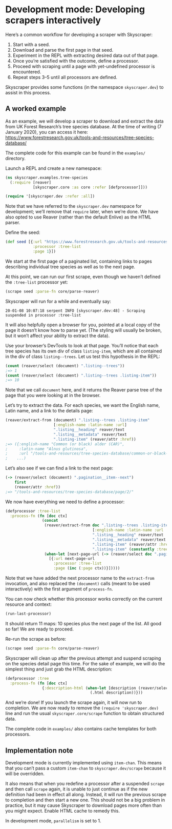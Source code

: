 # Development mode: Developing scrapers interactively

Here’s a common workflow for developing a scraper with Skyscraper:

1. Start with a seed.
2. Download and parse the first page in that seed.
3. Experiment in the REPL with extracting desired data out of that page.
4. Once you’re satisfied with the outcome, define a processor.
5. Proceed with scraping until a page with yet-undefined processor is encountered.
6. Repeat steps 3–5 until all processors are defined.

Skyscraper provides some functions (in the namespace `skyscraper.dev`) to assist in this process.

## A worked example

As an example, we will develop a scraper to download and extract the data from UK Forest Research’s tree species database. At the time of writing (7 January 2020), you can access it here: https://www.forestresearch.gov.uk/tools-and-resources/tree-species-database/

The complete code for this example can be found in the `examples/` directory.

Launch a REPL and create a new namespace:

```clojure
(ns skyscraper.examples.tree-species
  (:require [reaver]
            [skyscraper.core :as core :refer [defprocessor]]))

(require '[skyscraper.dev :refer :all])
```

Note that we have referred to the `skyscraper.dev` namespace for development; we’ll remove that `require` later, when we’re done. We have also opted to use Reaver (rather than the default Enlive) as the HTML parser.

Define the seed:

```clojure
(def seed [{:url "https://www.forestresearch.gov.uk/tools-and-resources/tree-species-database"
            :processor :tree-list
            :page 1}])
```

We start at the first page of a paginated list, containing links to pages describing individual tree species as well as to the next page.

At this point, we can run our first scrape, even though we haven’t defined the `:tree-list` processor yet:

 ```clojure
(scrape seed :parse-fn core/parse-reaver)
```

Skyscraper will run for a while and eventually say:
```
20-01-08 10:07:18 serpent INFO [skyscraper.dev:48] - Scraping suspended in processor :tree-list
```
It will also helpfully open a browser for you, pointed at a local copy of the page it doesn’t know how to parse yet. (The styling will usually be broken, but it won’t affect your ability to extract the data).

Use your browser’s DevTools to look at that page. You’ll notice that each tree species has its own div of class `listing-item`, which are all contained in the div of class `listing--trees`. Let us test this hypothesis in the REPL:

```clojure
(count (reaver/select (document) ".listing--trees"))
;=> 1
(count (reaver/select (document) ".listing--trees .listing-item"))
;=> 10
```

Note that we call `document` here, and it returns the Reaver parse tree of the page that you were looking at in the browser.

Let’s try to extract the data. For each species, we want the English name, Latin name, and a link to the details page:

```clojure
(reaver/extract-from (document) ".listing--trees .listing-item"
                     [:english-name :latin-name :url]
                     ".listing__heading" reaver/text
                     ".listing__metadata" reaver/text
                     ".listing-item" (reaver/attr :href))
;=> ({:english-name "Common (or black) alder (CAR)",
;     :latin-name "Alnus glutinosa",
;     :url "/tools-and-resources/tree-species-database/common-or-black-alder-car/"}
;    ...)
```

Let’s also see if we can find a link to the next page:

```clojure
(-> (reaver/select (document) ".pagination__item--next")
    first
    (reaver/attr :href))
;=> "/tools-and-resources/tree-species-database/page/2/"
```

We now have everything we need to define a processor:

```clojure
(defprocessor :tree-list
  :process-fn (fn [doc ctx]
                (concat
                 (reaver/extract-from doc ".listing--trees .listing-item"
                                      [:english-name :latin-name :url :processor]
                                      ".listing__heading" reaver/text
                                      ".listing__metadata" reaver/text
                                      ".listing-item" (reaver/attr :href)
                                      ".listing-item" (constantly :tree))
                 (when-let [next-page-url (-> (reaver/select doc ".pagination__item--next") first (reaver/attr :href))]
                   [{:url next-page-url
                     :processor :tree-list
                     :page (inc (:page ctx))}]))))
```

Note that we have added the next processor name to the `extract-from` invocation, and also replaced the `(document)` calls (meant to be used interactively) with the first argument of `process-fn`.

You can now check whether this processor works correctly on the current resource and context:

```clojure
(run-last-processor)
```

It should return 11 maps: 10 species plus the next page of the list. All good so far! We are ready to proceed.

Re-run the scrape as before:

```clojure
(scrape seed :parse-fn core/parse-reaver)
```

Skyscraper will clean up after the previous attempt and suspend scraping on the species detail page this time. For the sake of example, we will do the simplest thing and just grab the HTML description:

```clojure
(defprocessor :tree
  :process-fn (fn [doc ctx]
                {:description-html (when-let [description (reaver/select doc ".is-typeset--article")]
                                     (.html description))}))
```

And we’re done! If you launch the scrape again, it will now run to completion. We are now ready to remove the `(require 'skyscraper.dev)` line and run the usual `skyscraper.core/scrape` function to obtain structured data.

The complete code in `examples/` also contains cache templates for both processors.

## Implementation note

Development mode is currently implemented using `item-chan`. This means that you can’t pass a custom `item-chan` to `skyscraper.dev/scrape` because it will be overridden.

It also means that when you redefine a processor after a suspended `scrape` and then call `scrape` again, it is unable to just continue as if the new definition had been in effect all along. Instead, it will run the previous scrape to completion and then start a new one. This should not be a big problem in practice, but it may cause Skyscraper to download pages more often than you might expect. Enable HTML cache to remedy this.

In development mode, `parallelism` is set to 1.
